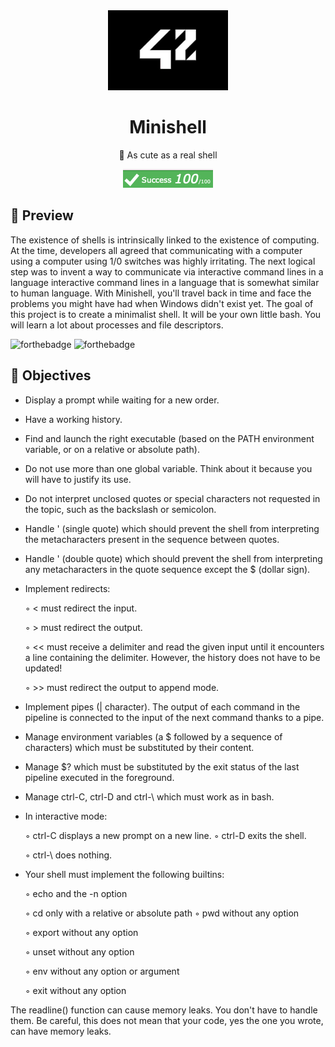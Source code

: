<div align="center">
  <img src="src/school_42_logo.jpeg" height="128px" alt="badge de 42" >
  <h1>Minishell</h1>
  <p>🚀 As cute as a real shell</p>
  <img src="src/grade.png" alt="grade of the minishell project">
<pr> 
</div>

## 👀 Preview
The existence of shells is intrinsically linked to the existence of computing.
At the time, developers all agreed that communicating with a computer using
a computer using 1/0 switches was highly irritating.
The next logical step was to invent a way to communicate via interactive command lines in a language
interactive command lines in a language that is somewhat similar to human language.
With Minishell, you'll travel back in time and face the problems you might have had
when Windows didn't exist yet.
The goal of this project is to create a minimalist shell.
It will be your own little bash.
You will learn a lot about processes and file descriptors.

![forthebadge](https://forthebadge.com/images/badges/made-with-c-sharp.svg)
![forthebadge](https://forthebadge.com/images/badges/check-it-out.svg)



## 👀 Objectives
- Display a prompt while waiting for a new order.
- Have a working history.
- Find and launch the right executable (based on the PATH environment variable, or on a relative or absolute path).
- Do not use more than one global variable. Think about it because you will have to justify its use.
- Do not interpret unclosed quotes or special characters not requested in the topic, such as the backslash or semicolon.
- Handle ' (single quote) which should prevent the shell from interpreting the metacharacters present in the sequence between quotes.
- Handle ' (double quote) which should prevent the shell from interpreting any metacharacters in the quote sequence except the $ (dollar sign).

- Implement redirects:

  ◦ < must redirect the input.

  ◦ > must redirect the output.

  ◦ << must receive a delimiter and read the given input until it encounters a line containing the delimiter. However, the history does not have to be updated!

  ◦ >> must redirect the output to append mode.


- Implement pipes (| character). The output of each command in the pipeline
is connected to the input of the next command thanks to a pipe.
- Manage environment variables (a $ followed by a sequence of characters)
which must be substituted by their content.
- Manage $? which must be substituted by the exit status of the last pipeline executed in the foreground.
- Manage ctrl-C, ctrl-D and ctrl-\ which must work as in bash.

- In interactive mode:

  ◦ ctrl-C displays a new prompt on a new line. ◦ ctrl-D exits the shell.

  ◦ ctrl-\ does nothing.


- Your shell must implement the following builtins:

  ◦ echo and the -n option

  ◦ cd only with a relative or absolute path ◦ pwd without any option

  ◦ export without any option

  ◦ unset without any option 

  ◦ env without any option or argument

  ◦ exit without any option

The readline() function can cause memory leaks. You don't have to handle them. Be careful, this does not mean that your code, yes the one you wrote, can have memory leaks.

<!--badges : https://badge42.vercel.app-->